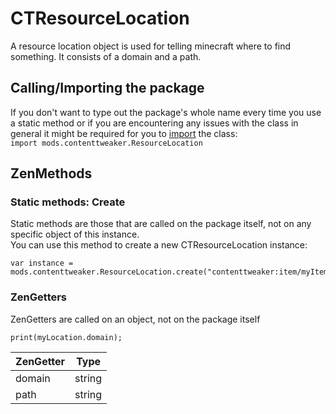 # CTResourceLocation

A resource location object is used for telling minecraft where to find something. It consists of a domain and a path.

## Calling/Importing the package
If you don't want to type out the package's whole name every time you use a static method or if you are encountering any issues with the class in general it might be required for you to [import](/AdvancedFunctions/Import/) the class:  
`import mods.contenttweaker.ResourceLocation`

## ZenMethods
### Static methods: Create
Static methods are those that are called on the package itself, not on any specific object of this instance.  
You can use this method to create a new CTResourceLocation instance:
```zenscript
var instance = mods.contenttweaker.ResourceLocation.create("contenttweaker:item/myItem");
```

### ZenGetters
ZenGetters are called on an object, not on the package itself

```zenscript
print(myLocation.domain);
```

| ZenGetter | Type   |
|-----------|--------|
| domain    | string |
| path      | string |